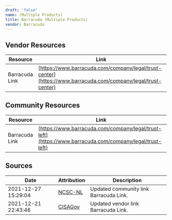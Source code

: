 ```yaml
---
draft: 'false'
name: (Multiple Products)
title: Barracuda (Multiple Products)
vendor: Barracuda
---
```


## Vendor Resources
| Resource | Link |
| --- | --- |
| Barracuda Link | [https://www.barracuda.com/company/legal/trust-center](https://www.barracuda.com/company/legal/trust-center) |

## Community Resources
| Resource | Link |
| --- | --- |
| Barracuda Link | [https://www.barracuda.com/company/legal/trust-left](https://www.barracuda.com/company/legal/trust-left) |


## Sources
| Date | Attribution | Description |
| --- | --- | --- |
| 2021-12-27 15:29:04 | [NCSC-NL](https://github.com/NCSC-NL/log4shell/blob/main/software/README.md) | Updated community link Barracuda Link.  |
| 2021-12-21 22:43:46 | [CISAGov](https://raw.githubusercontent.com/cisagov/log4j-affected-db/develop/README.md) | Updated vendor link Barracuda Link.  |
